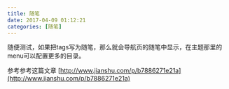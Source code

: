 ```yaml
---
title: 随笔
date: 2017-04-09 01:12:21
categories: [随笔]
---
```


随便测试，如果把tags写为随笔，那么就会导航页的随笔中显示，在主题那里的menu可以配置更多的目录。

参考参考这篇文章 [http://www.jianshu.com/p/b7886271e21a](http://www.jianshu.com/p/b7886271e21a)






